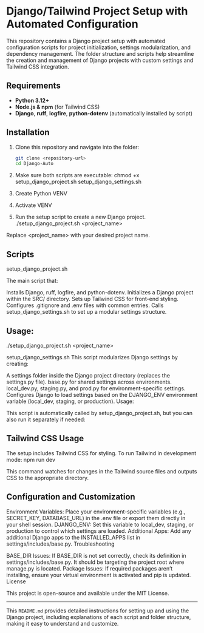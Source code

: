 # Django/Tailwind Project Setup with Automated Configuration

This repository contains a Django project setup with automated configuration scripts for project initialization, settings modularization, and dependency management. The folder structure and scripts help streamline the creation and management of Django projects with custom settings and Tailwind CSS integration.

## Requirements

- **Python 3.12+**
- **Node.js & npm** (for Tailwind CSS)
- **Django**, **ruff**, **logfire**, **python-dotenv** (automatically installed by script)

## Installation

1. Clone this repository and navigate into the folder:

   ```bash
   git clone <repository-url>
   cd Django-Auto

2. Make sure both scripts are executable:
chmod +x setup_django_project.sh setup_django_settings.sh

3. Create Python VENV

4. Activate VENV

5. Run the setup script to create a new Django project.
./setup_django_project.sh <project_name>

Replace <project_name> with your desired project name.

## Scripts

setup_django_project.sh

The main script that:

Installs Django, ruff, logfire, and python-dotenv.
Initializes a Django project within the SRC/ directory.
Sets up Tailwind CSS for front-end styling.
Configures .gitignore and .env files with common entries.
Calls setup_django_settings.sh to set up a modular settings structure.

## Usage:
./setup_django_project.sh <project_name>

setup_django_settings.sh
This script modularizes Django settings by creating:

A settings folder inside the Django project directory (replaces the settings.py file).
base.py for shared settings across environments.
local_dev.py, staging.py, and prod.py for environment-specific settings.
Configures Django to load settings based on the DJANGO_ENV environment variable (local_dev, staging, or production).
Usage:

This script is automatically called by setup_django_project.sh, but you can also run it separately if needed:


## Tailwind CSS Usage

The setup includes Tailwind CSS for styling. To run Tailwind in development mode:
npm run dev


This command watches for changes in the Tailwind source files and outputs CSS to the appropriate directory.

## Configuration and Customization

Environment Variables: Place your environment-specific variables (e.g., SECRET_KEY, DATABASE_URL) in the .env file or export them directly in your shell session.
DJANGO_ENV: Set this variable to local_dev, staging, or production to control which settings are loaded.
Additional Apps: Add any additional Django apps to the INSTALLED_APPS list in settings/includes/base.py.
Troubleshooting

BASE_DIR Issues: If BASE_DIR is not set correctly, check its definition in settings/includes/base.py. It should be targeting the project root where manage.py is located.
Package Issues: If required packages aren’t installing, ensure your virtual environment is activated and pip is updated.
License

This project is open-source and available under the MIT License.


--- 

This `README.md` provides detailed instructions for setting up and using the Django project, including explanations of each script and folder structure, making it easy to understand and customize.
